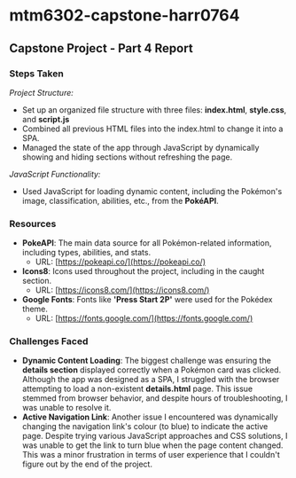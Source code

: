 # mtm6302-capstone-harr0764

## Capstone Project - Part 4 Report

### Steps Taken

*Project Structure:*
- Set up an organized file structure with three files: **index.html**, **style.css**, and **script.js**
- Combined all previous HTML files into the index.html to change it into a SPA.
- Managed the state of the app through JavaScript by dynamically showing and hiding sections without refreshing the page.

*JavaScript Functionality:*
- Used JavaScript for loading dynamic content, including the Pokémon's image, classification, abilities, etc., from the **PokéAPI**.

### Resources

- **PokeAPI**: The main data source for all Pokémon-related information, including types, abilities, and stats.
  - URL: [https://pokeapi.co/](https://pokeapi.co/)
- **Icons8**: Icons used throughout the project, including in the caught section.
  - URL: [https://icons8.com/](https://icons8.com/)
- **Google Fonts**: Fonts like **'Press Start 2P'** were used for the Pokédex theme.
  - URL: [https://fonts.google.com/](https://fonts.google.com/)

### Challenges Faced

- **Dynamic Content Loading**: The biggest challenge was ensuring the **details section** displayed correctly when a Pokémon card was clicked. Although the app was designed as a SPA, I struggled with the browser attempting to load a non-existent **details.html** page. This issue stemmed from browser behavior, and despite hours of troubleshooting, I was unable to resolve it.
- **Active Navigation Link**: Another issue I encountered was dynamically changing the navigation link's colour (to blue) to indicate the active page. Despite trying various JavaScript approaches and CSS solutions, I was unable to get the link to turn blue when the page content changed. This was a minor frustration in terms of user experience that I couldn't figure out by the end of the project.